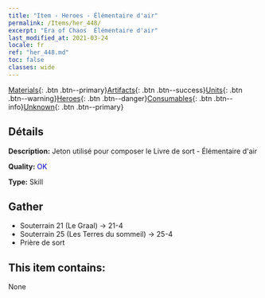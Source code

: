 ```yaml
---
title: "Item - Heroes - Élémentaire d'air"
permalink: /Items/her_448/
excerpt: "Era of Chaos  Élémentaire d'air"
last_modified_at: 2021-03-24
locale: fr
ref: "her_448.md"
toc: false
classes: wide
---
```

 [Materials](/fr/Items/){: .btn .btn--primary}[Artifacts](/fr/Items/Artifacts/){: .btn .btn--success}[Units](/fr/Items/Units/){: .btn .btn--warning}[Heroes](/fr/Items/Heroes/){: .btn .btn--danger}[Consumables](/fr/Items/Consumables/){: .btn .btn--info}[Unknown](/fr/Items/Unknown/){: .btn .btn--primary}

## Détails
 **Description:** Jeton utilisé pour composer le Livre de sort - Élémentaire d'air

 **Quality:** <span style="color: #0000CD">OK</span>

 **Type:** Skill

## Gather

*    Souterrain 21 (Le Graal) -> 21-4 
*    Souterrain 25 (Les Terres du sommeil) -> 25-4 
*    Prière de sort 

## This item contains:

  None

